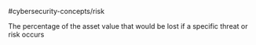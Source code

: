 #cybersecurity-concepts/risk 

The percentage of the asset value that would be lost if a specific threat or risk occurs

